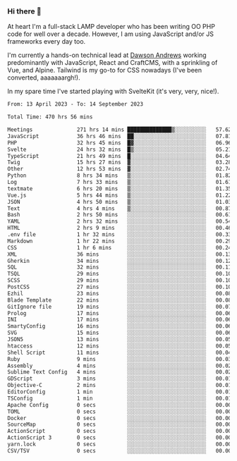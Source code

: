 ### Hi there 👋

<!--
**JamesNock/JamesNock** is a ✨ _special_ ✨ repository because its `README.md` (this file) appears on your GitHub profile.

Here are some ideas to get you started:

- 🔭 I’m currently working on ...
- 🌱 I’m currently learning ...
- 👯 I’m looking to collaborate on ...
- 🤔 I’m looking for help with ...
- 💬 Ask me about ...
- 📫 How to reach me: ...
- 😄 Pronouns: ...
- ⚡ Fun fact: ...
-->
At heart I'm a full-stack LAMP developer who has been writing OO PHP code for well over a decade. However, I am using JavaScript and/or JS frameworks every day too.

I'm currently a hands-on technical lead at [Dawson Andrews](https://www.dawsonandrews.com/) working predominantly with JavaScript, React and CraftCMS, with a sprinkling of Vue, and Alpine. Tailwind is my go-to for CSS nowadays (I've been converted, aaaaaaargh!).

In my spare time I've started playing with SvelteKit (it's very, very, nice!).

<!--START_SECTION:waka-->

```txt
From: 13 April 2023 - To: 14 September 2023

Total Time: 470 hrs 56 mins

Meetings              271 hrs 14 mins ██████████████▒░░░░░░░░░░   57.62 %
JavaScript            36 hrs 46 mins  ██░░░░░░░░░░░░░░░░░░░░░░░   07.81 %
PHP                   32 hrs 45 mins  █▓░░░░░░░░░░░░░░░░░░░░░░░   06.96 %
Svelte                24 hrs 32 mins  █▒░░░░░░░░░░░░░░░░░░░░░░░   05.21 %
TypeScript            21 hrs 49 mins  █░░░░░░░░░░░░░░░░░░░░░░░░   04.64 %
Twig                  15 hrs 27 mins  ▓░░░░░░░░░░░░░░░░░░░░░░░░   03.28 %
Other                 12 hrs 53 mins  ▓░░░░░░░░░░░░░░░░░░░░░░░░   02.74 %
Python                8 hrs 34 mins   ▒░░░░░░░░░░░░░░░░░░░░░░░░   01.82 %
Log                   7 hrs 33 mins   ▒░░░░░░░░░░░░░░░░░░░░░░░░   01.61 %
textmate              6 hrs 20 mins   ▒░░░░░░░░░░░░░░░░░░░░░░░░   01.35 %
Vue.js                5 hrs 44 mins   ▒░░░░░░░░░░░░░░░░░░░░░░░░   01.22 %
JSON                  4 hrs 50 mins   ▒░░░░░░░░░░░░░░░░░░░░░░░░   01.03 %
Text                  4 hrs 4 mins    ▒░░░░░░░░░░░░░░░░░░░░░░░░   00.87 %
Bash                  2 hrs 50 mins   ░░░░░░░░░░░░░░░░░░░░░░░░░   00.61 %
YAML                  2 hrs 32 mins   ░░░░░░░░░░░░░░░░░░░░░░░░░   00.54 %
HTML                  2 hrs 9 mins    ░░░░░░░░░░░░░░░░░░░░░░░░░   00.46 %
.env file             1 hr 32 mins    ░░░░░░░░░░░░░░░░░░░░░░░░░   00.33 %
Markdown              1 hr 22 mins    ░░░░░░░░░░░░░░░░░░░░░░░░░   00.29 %
CSS                   1 hr 6 mins     ░░░░░░░░░░░░░░░░░░░░░░░░░   00.24 %
XML                   36 mins         ░░░░░░░░░░░░░░░░░░░░░░░░░   00.13 %
Gherkin               34 mins         ░░░░░░░░░░░░░░░░░░░░░░░░░   00.12 %
SQL                   32 mins         ░░░░░░░░░░░░░░░░░░░░░░░░░   00.11 %
TSQL                  29 mins         ░░░░░░░░░░░░░░░░░░░░░░░░░   00.10 %
SCSS                  29 mins         ░░░░░░░░░░░░░░░░░░░░░░░░░   00.10 %
PostCSS               27 mins         ░░░░░░░░░░░░░░░░░░░░░░░░░   00.10 %
Ezhil                 23 mins         ░░░░░░░░░░░░░░░░░░░░░░░░░   00.08 %
Blade Template        22 mins         ░░░░░░░░░░░░░░░░░░░░░░░░░   00.08 %
GitIgnore file        19 mins         ░░░░░░░░░░░░░░░░░░░░░░░░░   00.07 %
Prolog                17 mins         ░░░░░░░░░░░░░░░░░░░░░░░░░   00.06 %
INI                   17 mins         ░░░░░░░░░░░░░░░░░░░░░░░░░   00.06 %
SmartyConfig          16 mins         ░░░░░░░░░░░░░░░░░░░░░░░░░   00.06 %
SVG                   15 mins         ░░░░░░░░░░░░░░░░░░░░░░░░░   00.06 %
JSON5                 13 mins         ░░░░░░░░░░░░░░░░░░░░░░░░░   00.05 %
htaccess              12 mins         ░░░░░░░░░░░░░░░░░░░░░░░░░   00.05 %
Shell Script          11 mins         ░░░░░░░░░░░░░░░░░░░░░░░░░   00.04 %
Ruby                  9 mins          ░░░░░░░░░░░░░░░░░░░░░░░░░   00.03 %
Assembly              4 mins          ░░░░░░░░░░░░░░░░░░░░░░░░░   00.02 %
Sublime Text Config   4 mins          ░░░░░░░░░░░░░░░░░░░░░░░░░   00.02 %
GDScript              3 mins          ░░░░░░░░░░░░░░░░░░░░░░░░░   00.01 %
Objective-C           2 mins          ░░░░░░░░░░░░░░░░░░░░░░░░░   00.01 %
EditorConfig          1 min           ░░░░░░░░░░░░░░░░░░░░░░░░░   00.01 %
TSConfig              1 min           ░░░░░░░░░░░░░░░░░░░░░░░░░   00.01 %
Apache Config         0 secs          ░░░░░░░░░░░░░░░░░░░░░░░░░   00.00 %
TOML                  0 secs          ░░░░░░░░░░░░░░░░░░░░░░░░░   00.00 %
Docker                0 secs          ░░░░░░░░░░░░░░░░░░░░░░░░░   00.00 %
SourceMap             0 secs          ░░░░░░░░░░░░░░░░░░░░░░░░░   00.00 %
ActionScript          0 secs          ░░░░░░░░░░░░░░░░░░░░░░░░░   00.00 %
ActionScript 3        0 secs          ░░░░░░░░░░░░░░░░░░░░░░░░░   00.00 %
yarn.lock             0 secs          ░░░░░░░░░░░░░░░░░░░░░░░░░   00.00 %
CSV/TSV               0 secs          ░░░░░░░░░░░░░░░░░░░░░░░░░   00.00 %
```

<!--END_SECTION:waka-->
